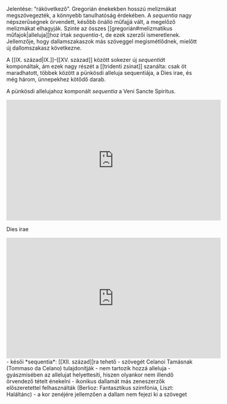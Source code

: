 Jelentése: “rákövetkező”. Gregorián énekekben hosszú melizmákat megszövegezték, a könnyebb tanulhatóság érdekében. A *sequentia* nagy népszerűségnek örvendett, később önálló műfajjá vált, a megelőző melizmákat elhagyják. Szinte az összes [[gregorián#melizmatikus műfajok|alleluja]]hoz írtak *sequentia*-t, de ezek szerzői ismeretlenek. Jellemzője, hogy dallamszakaszok más szöveggel megismétlődnek, mielőtt új dallomszakasz következne.

A [[IX. század|IX.]]–[[XV. század]] között sokezer új *sequentiá*t komponáltak, ám ezek nagy részét a [[tridenti zsinat]] szanálta: csak öt maradhatott, többek között a pünkösdi alleluja sequentiája, a Dies irae, és még három, ünnepekhez kötődő darab.

A pünkösdi allelujahoz komponált *sequentia* a Veni Sancte Spiritus.
<iframe width="560" height="315" src="https://www.youtube-nocookie.com/embed/qRkJhfbNWrQ?si=6lDjid5YxrARVEjh" title="YouTube video player" frameborder="0" allow="accelerometer; autoplay; clipboard-write; encrypted-media; gyroscope; picture-in-picture; web-share" allowfullscreen></iframe>

Dies irae
<iframe width="560" height="315" src="https://www.youtube-nocookie.com/embed/c_PBKPqFZ9c?si=UMCuyHbVLFwnvr-X" title="YouTube video player" frameborder="0" allow="accelerometer; autoplay; clipboard-write; encrypted-media; gyroscope; picture-in-picture; web-share" allowfullscreen></iframe>
- késői *sequentia*: [[XII. század]]ra tehető
- szövegét Celanoi Tamásnak (Tommaso da Celano) tulajdonítják
- nem tartozik hozzá alleluja
- gyászmisében az allelujat helyettesíti, hiszen olyankor nem illendő örvendező tételt énekelni
- ikonikus dallamát más zeneszerzők előszeretettel felhasználták (Berlioz: Fantasztikus szimfónia, Liszt: Haláltánc)
- a kor zenéjére jellemzően a dallam nem fejezi ki a szöveget